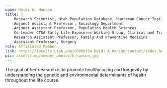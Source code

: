 ```yaml
---
name: Heidi A. Hanson
title: |
    Research Scientist, Utah Population Database, Huntsman Cancer Institute
    Adjunct Assistant Professor, Sociology Department
    Adjunct Assistant Professor, Population Health Sciences
    Co-Leader CTSA Early Life Exposures Working Group, Clinical and Tranlational Science Awards, Lifespan Domain Task Force
    Research Assistant Professor, Family And Preventive Medicine
    Assistant Professor, Surgery
role: Affiliated Member
link: https://faculty.utah.edu/u0008154-Heidi_A_Hanson/contact/index.hml
pic: assets/img/member_photos/h_hanson.jpg
---
```


The goal of her research is to promote healthy aging and longevity by understanding the genetic and environmental determinants of health throughout the life course.
